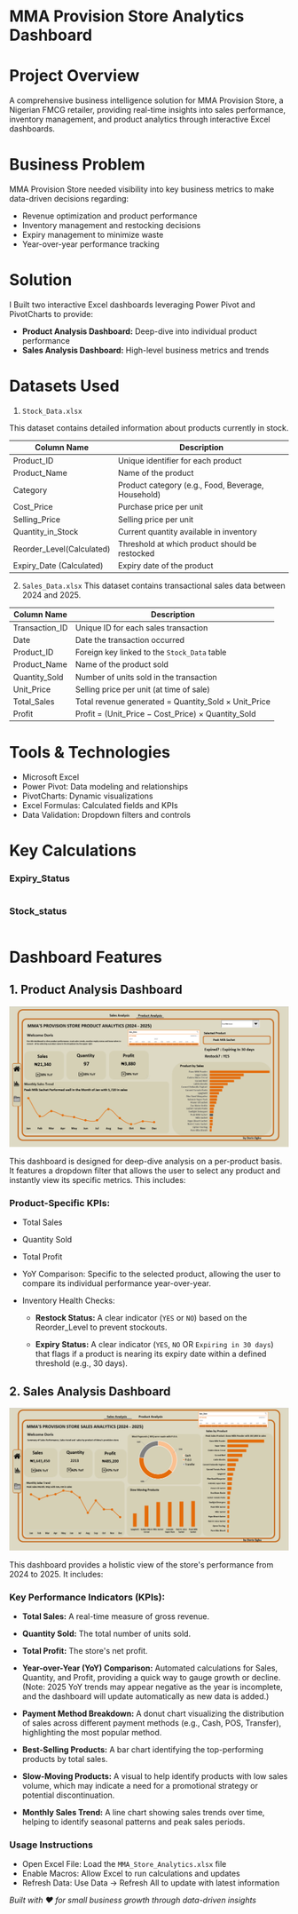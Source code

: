 # MMA Provision Store Analytics Dashboard

# Project Overview
A comprehensive business intelligence solution for MMA Provision Store, a Nigerian FMCG retailer, providing real-time insights into sales performance, inventory management, and product analytics through interactive Excel dashboards.

# Business Problem
MMA Provision Store needed visibility into key business metrics to make data-driven decisions regarding:

- Revenue optimization and product performance
- Inventory management and restocking decisions
- Expiry management to minimize waste
- Year-over-year performance tracking

# Solution
I Built two interactive Excel dashboards leveraging Power Pivot and PivotCharts to provide:

- **Product Analysis Dashboard:** Deep-dive into individual product performance
- **Sales Analysis Dashboard:** High-level business metrics and trends

# Datasets Used
1. `Stock_Data.xlsx`

This dataset contains detailed information about products currently in stock.

| Column Name                    | Description                                                    |
|--------------------------------|----------------------------------------------------------------|
| Product_ID                     | Unique identifier for each product                             |
| Product_Name                   | Name of the product                                            |
| Category                       | Product category (e.g., Food, Beverage, Household)             |
| Cost_Price                     | Purchase price per unit                                        |
| Selling_Price                  | Selling price per unit                                         |
| Quantity_in_Stock              | Current quantity available in inventory                        |
| Reorder_Level(Calculated)      | Threshold at which product should be restocked                 |
| Expiry_Date (Calculated)       | Expiry date of the product                                     |


2. `Sales_Data.xlsx`
This dataset contains transactional sales data between 2024 and 2025.

| Column Name      | Description                                                       |
|------------------|-------------------------------------------------------------------|
| Transaction_ID   | Unique ID for each sales transaction                              |
| Date             | Date the transaction occurred                                     |
| Product_ID       | Foreign key linked to the `Stock_Data` table                      |
| Product_Name     | Name of the product sold                                          |
| Quantity_Sold    | Number of units sold in the transaction                           |
| Unit_Price       | Selling price per unit (at time of sale)                          |
| Total_Sales      | Total revenue generated = Quantity_Sold × Unit_Price              |
| Profit           | Profit = (Unit_Price − Cost_Price) × Quantity_Sold                |


# Tools & Technologies

- Microsoft Excel 
- Power Pivot: Data modeling and relationships
- PivotCharts: Dynamic visualizations
- Excel Formulas: Calculated fields and KPIs
- Data Validation: Dropdown filters and controls

# Key Calculations
### Expiry_Status

```=IF([@[Expiry_Date]] < TODAY(), 0, IF([@[Expiry_Date]] <= TODAY() + 30, 2, 1))

```
### Stock_status
```=IF([@[Quantity_in_Stock]]<=[@[Reorder_Level]],1,2)

```

# Dashboard Features
## 1. Product Analysis Dashboard

![ProductAnalysis](ProductAnalysis/ProductAnalysis.png)

This dashboard is designed for deep-dive analysis on a per-product basis. It features a dropdown filter that allows the user to select any product and instantly view its specific metrics. This includes:

### Product-Specific KPIs:

- Total Sales

- Quantity Sold

- Total Profit

- YoY Comparison: Specific to the selected product, allowing the user to compare its individual performance year-over-year.

- Inventory Health Checks:

  - **Restock Status:** A clear indicator (`YES` or `NO`) based on the Reorder_Level to prevent stockouts.

  - **Expiry Status:** A clear indicator (`YES`, `NO` OR `Expiring in 30 days`) that flags if a product is nearing its expiry date within a defined threshold (e.g., 30 days).
 
## 2. Sales Analysis Dashboard

![SalesAnalysis](SalesAnalysis/SalesAnalysis.png)

This dashboard provides a holistic view of the store's performance from 2024 to 2025. It includes:

### Key Performance Indicators (KPIs):

- **Total Sales:** A real-time measure of gross revenue.

- **Quantity Sold:** The total number of units sold.

- **Total Profit:** The store's net profit.

- **Year-over-Year (YoY) Comparison:** Automated calculations for Sales, Quantity, and Profit, providing a quick way to gauge growth or decline. (Note: 2025 YoY trends may appear negative as the year is incomplete, and the dashboard will update automatically as new data is added.)

- **Payment Method Breakdown:** A donut chart visualizing the distribution of sales across different payment methods (e.g., Cash, POS, Transfer), highlighting the most popular method.

- **Best-Selling Products:** A bar chart identifying the top-performing products by total sales.

- **Slow-Moving Products:** A visual to help identify products with low sales volume, which may indicate a need for a promotional strategy or potential discontinuation.

- **Monthly Sales Trend:** A line chart showing sales trends over time, helping to identify seasonal patterns and peak sales periods.


### Usage Instructions

- Open Excel File: Load the `MMA_Store_Analytics.xlsx` file
- Enable Macros: Allow Excel to run calculations and updates
- Refresh Data: Use Data → Refresh All to update with latest information

*Built with ❤️ for small business growth through data-driven insights*


